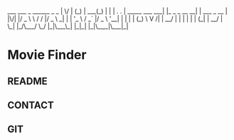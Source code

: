 <rawtext>
___  ___           _     ______ _           _           
|  \/  |          (_)    |  ___(_)         | |          
| .  . | _____   ___  ___| |_   _ _ __   __| | ___ _ __ 
| |\/| |/ _ \ \ / / |/ _ \  _| | | '_ \ / _` |/ _ \ '__|
| |  | | (_) \ V /| |  __/ |   | | | | | (_| |  __/ |   
\_|  |_/\___/ \_/ |_|\___\_|   |_|_| |_|\__,_|\___|_|   
                                                        
                                                        
</rawtext>

# Movie Finder

## README


## CONTACT


## GIT
                                                        